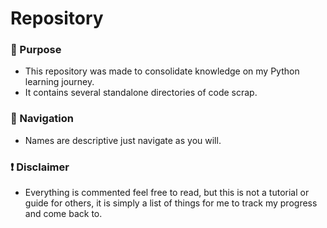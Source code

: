 # Repository
### 🌌 Purpose
- This repository was made to consolidate knowledge on my Python learning journey.
- It contains several standalone directories of code scrap.
### 🧭 Navigation
- Names are descriptive just navigate as you will.
### ❗ Disclaimer
- Everything is commented feel free to read, but this is not a tutorial or guide for others, it is simply a list of things for me to track my progress and come back to.
